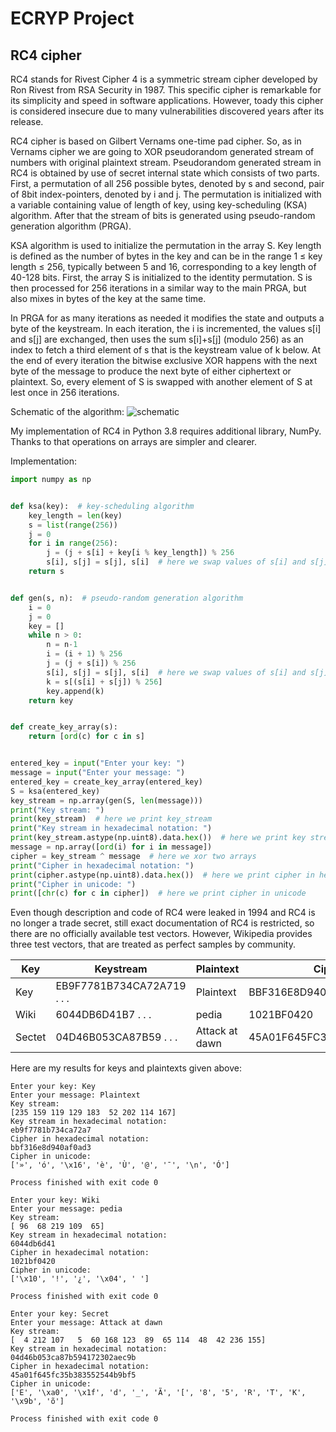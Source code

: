 # ECRYP Project
## RC4 cipher
RC4 stands for Rivest Cipher 4 is a symmetric stream cipher developed by Ron Rivest from RSA
Security in 1987. This specific cipher is remarkable for its simplicity and speed in software
applications. However, toady this cipher is considered insecure due to many vulnerabilities
discovered years after its release.

RC4 cipher is based on Gilbert Vernams one-time pad cipher. So, as in Vernams cipher we are going
to XOR pseudorandom generated stream of numbers with original plaintext stream. Pseudorandom
generated stream in RC4 is obtained by use of secret internal state which consists of two parts. First,
a permutation of all 256 possible bytes, denoted by s and second, pair of 8bit index-pointers,
denoted by i and j. The permutation is initialized with a variable containing value of length of key,
using key-scheduling (KSA) algorithm. After that the stream of bits is generated using pseudo-random
generation algorithm (PRGA).

KSA algorithm is used to initialize the permutation in the array S. Key length is defined as the number
of bytes in the key and can be in the range 1 ≤ key length ≤ 256, typically between 5 and 16,
corresponding to a key length of 40-128 bits. First, the array S is initialized to the identity
permutation. S is then processed for 256 iterations in a similar way to the main PRGA, but also mixes
in bytes of the key at the same time.

In PRGA for as many iterations as needed it modifies the state and outputs a byte of the keystream.
In each iteration, the i is incremented, the values s[i] and s[j] are exchanged, then uses the sum
s[i]+s[j] (modulo 256) as an index to fetch a third element of s that is the keystream value of k below.
At the end of every iteration the bitwise exclusive XOR happens with the next byte of the message to
produce the next byte of either ciphertext or plaintext. So, every element of S is swapped with
another element of S at lest once in 256 iterations.

Schematic of the algorithm:
![schematic](https://upload.wikimedia.org/wikipedia/commons/e/e9/RC4.svg)

My implementation of RC4 in Python 3.8 requires additional library, NumPy. Thanks to that
operations on arrays are simpler and clearer.

Implementation:
```python
import numpy as np


def ksa(key):  # key-scheduling algorithm
    key_length = len(key)
    s = list(range(256))
    j = 0
    for i in range(256):
        j = (j + s[i] + key[i % key_length]) % 256
        s[i], s[j] = s[j], s[i]  # here we swap values of s[i] and s[j]
    return s


def gen(s, n):  # pseudo-random generation algorithm
    i = 0
    j = 0
    key = []
    while n > 0:
        n = n-1
        i = (i + 1) % 256
        j = (j + s[i]) % 256
        s[i], s[j] = s[j], s[i]  # here we swap values of s[i] and s[j]
        k = s[(s[i] + s[j]) % 256]
        key.append(k)
    return key


def create_key_array(s):
    return [ord(c) for c in s]


entered_key = input("Enter your key: ")
message = input("Enter your message: ")
entered_key = create_key_array(entered_key)
S = ksa(entered_key)
key_stream = np.array(gen(S, len(message)))
print("Key stream: ")
print(key_stream)  # here we print key_stream
print("Key stream in hexadecimal notation: ")
print(key_stream.astype(np.uint8).data.hex())  # here we print key stream in hexadecimal notation
message = np.array([ord(i) for i in message])
cipher = key_stream ^ message  # here we xor two arrays
print("Cipher in hexadecimal notation: ")
print(cipher.astype(np.uint8).data.hex())  # here we print cipher in hexadecimal notation
print("Cipher in unicode: ")
print([chr(c) for c in cipher])  # here we print cipher in unicode
```
Even though description and code of RC4 were leaked in 1994 and RC4 is no longer a trade secret,
still exact documentation of RC4 is restricted, so there are no officially available test vectors.
However, Wikipedia provides three test vectors, that are treated as perfect samples by community.

| Key        | Keystream                    | Plaintext      | Ciphertext                   |
| ---------- | ---------------------------- | -------------- | ---------------------------- |
| Key        | EB9F7781B734CA72A719 . . .   | Plaintext      | BBF316E8D940AF0AD3           |
| Wiki       | 6044DB6D41B7 . . .           | pedia          | 1021BF0420                   |
| Sectet     | 04D46B053CA87B59 . . .       | Attack at dawn | 45A01F645FC35B383552544B9BF5 |

Here are my results for keys and plaintexts given above:
```
Enter your key: Key
Enter your message: Plaintext
Key stream:
[235 159 119 129 183  52 202 114 167]
Key stream in hexadecimal notation:
eb9f7781b734ca72a7
Cipher in hexadecimal notation:
bbf316e8d940af0ad3
Cipher in unicode:
['»', 'ó', '\x16', 'è', 'Ù', '@', '¯', '\n', 'Ó']

Process finished with exit code 0
```

```
Enter your key: Wiki
Enter your message: pedia
Key stream:
[ 96  68 219 109  65]
Key stream in hexadecimal notation:
6044db6d41
Cipher in hexadecimal notation:
1021bf0420
Cipher in unicode:
['\x10', '!', '¿', '\x04', ' ']

Process finished with exit code 0
```

```
Enter your key: Secret
Enter your message: Attack at dawn
Key stream:
[  4 212 107   5  60 168 123  89  65 114  48  42 236 155]
Key stream in hexadecimal notation:
04d46b053ca87b594172302aec9b
Cipher in hexadecimal notation:
45a01f645fc35b383552544b9bf5
Cipher in unicode:
['E', '\xa0', '\x1f', 'd', '_', 'Ã', '[', '8', '5', 'R', 'T', 'K', '\x9b', 'õ']

Process finished with exit code 0
```
